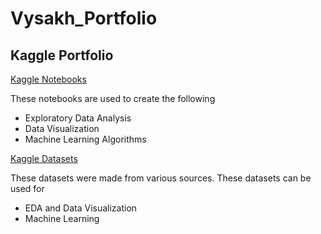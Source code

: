 # **Vysakh_Portfolio**

## Kaggle Portfolio

[Kaggle Notebooks](https://www.kaggle.com/vysakhvms/code)

These notebooks are used to create the following
- Exploratory Data Analysis
- Data Visualization
- Machine Learning Algorithms

[Kaggle Datasets](https://www.kaggle.com/vysakhvms/datasets)

These datasets were made from various sources. These datasets can be used for
- EDA and Data Visualization
- Machine Learning
